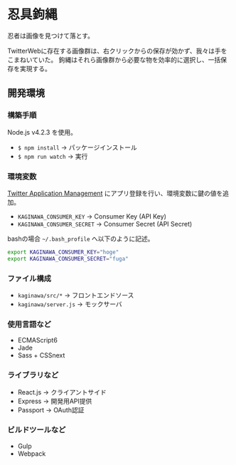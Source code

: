 # 忍具鉤縄
忍者は画像を見つけて落とす。

TwitterWebに存在する画像群は、右クリックからの保存が効かず、我々は手をこまねいていた。
鉤縄はそれら画像群から必要な物を効率的に選択し、一括保存を実現する。

## 開発環境
### 構築手順
Node.js v4.2.3 を使用。
- `$ npm install` -> パッケージインストール
- `$ npm run watch` -> 実行

### 環境変数
[Twitter Application Management](https://apps.twitter.com) にアプリ登録を行い、環境変数に鍵の値を追加。
- `KAGINAWA_CONSUMER_KEY` -> Consumer Key (API Key)
- `KAGINAWA_CONSUMER_SECRET` -> Consumer Secret (API Secret)

bashの場合 `~/.bash_profile` へ以下のように記述。
```bash
export KAGINAWA_CONSUMER_KEY="hoge"
export KAGINAWA_CONSUMER_SECRET="fuga"
```

### ファイル構成
- `kaginawa/src/*` -> フロントエンドソース
- `kaginawa/server.js` -> モックサーバ 

### 使用言語など
- ECMAScript6
- Jade
- Sass + CSSnext

### ライブラリなど
- React.js -> クライアントサイド
- Express -> 開発用API提供
- Passport -> OAuth認証

### ビルドツールなど
- Gulp
- Webpack
